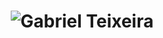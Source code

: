 <h1 align="center">
  <img src="[https://raw.githubusercontent.com/martonlederer/martonlederer/master/name.svg](https://github.com/Teizinn/Teizinn/blob/main/name.svg)" alt="Gabriel Teixeira" />
</h1>
